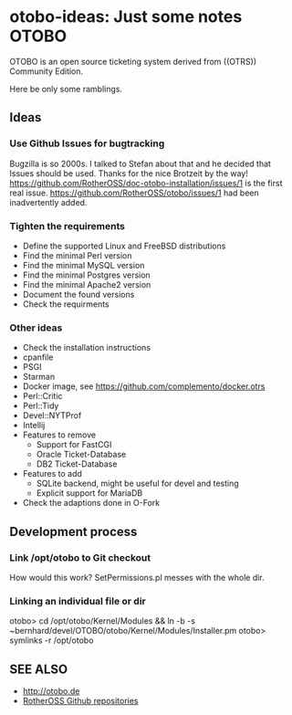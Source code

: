 # otobo-ideas: Just some notes OTOBO

OTOBO is an open source ticketing system derived from ((OTRS)) Community Edition.

Here be only some ramblings.

## Ideas

### Use Github Issues for bugtracking

Bugzilla is so 2000s. I talked to Stefan about that and he decided that Issues should be used. Thanks for the nice Brotzeit by the way! https://github.com/RotherOSS/doc-otobo-installation/issues/1 is the first real issue. https://github.com/RotherOSS/otobo/issues/1 had been inadvertently added.

### Tighten the requirements

* Define the supported Linux and FreeBSD distributions
* Find the minimal Perl version
* Find the minimal MySQL version
* Find the minimal Postgres version
* Find the minimal Apache2 version
* Document the found versions
* Check the requirments

### Other ideas

* Check the installation instructions
* cpanfile
* PSGI
* Starman
* Docker image, see https://github.com/complemento/docker.otrs
* Perl::Critic
* Perl::Tidy
* Devel::NYTProf
* Intellij
* Features to remove
  * Support for FastCGI
  * Oracle Ticket-Database
  * DB2 Ticket-Database
* Features to add
  * SQLite backend, might be useful for devel and testing
  * Explicit support for MariaDB
* Check the adaptions done in O-Fork

## Development process

### Link /opt/otobo to Git checkout

How would this work? SetPermissions.pl messes with the whole dir.

### Linking an individual file or dir

otobo> cd /opt/otobo/Kernel/Modules && ln -b -s ~bernhard/devel/OTOBO/otobo/Kernel/Modules/Installer.pm
otobo> symlinks -r /opt/otobo

## SEE ALSO
 
 * http://otobo.de
 * [RotherOSS Github repositories](https://github.com/RotherOSS/otobo)

